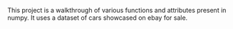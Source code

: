 This project is a walkthrough of various functions and attributes present in numpy. It uses a dataset of cars showcased on ebay for sale.
